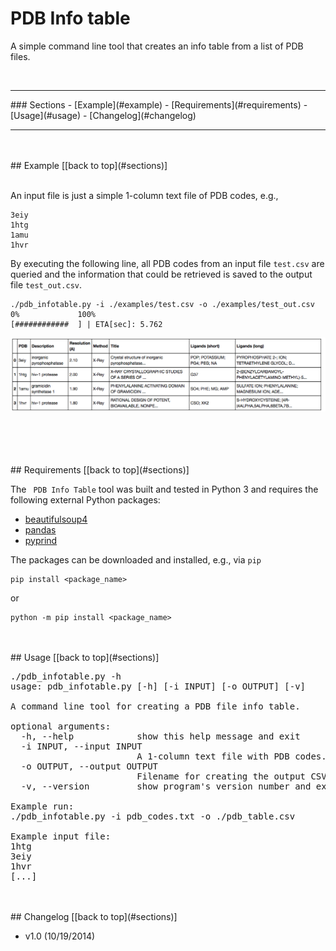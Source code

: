# PDB Info table

A simple command line tool that creates an info table from a list of PDB files.

<br>

<hr>
<a id='sections'></a>
### Sections
- [Example](#example)
- [Requirements](#requirements)
- [Usage](#usage)
- [Changelog](#changelog)

<hr>

<br>
<br>
<a id='example'>
## Example
[[back to top](#sections)]
<br>
<br>

An input file is just a simple 1-column text file of PDB codes, e.g., 

	3eiy
	1htg
	1amu
	1hvr

By executing the following line, all PDB codes from an input file `test.csv` are queried and the information that could be retrieved is saved to the output file `test_out.csv`.


	./pdb_infotable.py -i ./examples/test.csv -o ./examples/test_out.csv
	0%             100%
	[############  ] | ETA[sec]: 5.762


![](./images/example.png)

<br>
<br>
<br>
<br>
<a id='requirements'>
## Requirements
[[back to top](#sections)]


The ` PDB Info Table` tool was built and tested in Python 3 and requires the following external Python packages:

- [beautifulsoup4](https://pypi.python.org/pypi/beautifulsoup4)
- [pandas](http://pandas.pydata.org)
- [pyprind](https://github.com/rasbt/pyprind)

The packages can be downloaded and installed, e.g., via `pip`

	pip install <package_name>

or

	python -m pip install <package_name>

<br>
<br>
<a id='usage'>
## Usage
[[back to top](#sections)]


<pre>
./pdb_infotable.py -h
usage: pdb_infotable.py [-h] [-i INPUT] [-o OUTPUT] [-v]

A command line tool for creating a PDB file info table.

optional arguments:
  -h, --help            show this help message and exit
  -i INPUT, --input INPUT
                        A 1-column text file with PDB codes.
  -o OUTPUT, --output OUTPUT
                        Filename for creating the output CSV file.
  -v, --version         show program's version number and exit

Example run:
./pdb_infotable.py -i pdb_codes.txt -o ./pdb_table.csv

Example input file:
1htg
3eiy
1hvr
[...]</pre>

<br>
<br>
<a id='changelog'>
## Changelog
[[back to top](#sections)]

- v1.0 (10/19/2014)